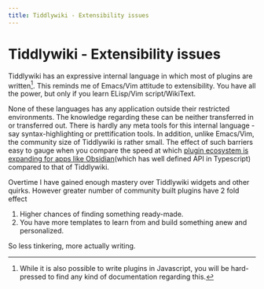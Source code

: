 ```yaml
---
title: Tiddlywiki - Extensibility issues
---
```


# Tiddlywiki - Extensibility issues

Tiddlywiki has an expressive internal language in which most of plugins are written[^1]. This reminds me of Emacs/Vim attitude to extensibility. You have all the power, but only if you learn ELisp/Vim script/WikiText.

None of these languages has any application outside their restricted environments. The knowledge regarding these can be neither transferred in or transferred out. There is hardly any meta tools for this internal language - say syntax-highlighting or prettification tools. In addition, unlike Emacs/Vim, the community size of Tiddlywiki is rather small. The effect of such barriers easy to gauge when you compare the speed at which [plugin ecosystem is expanding for apps like Obsidian][1](which has well defined API in Typescript) compared to that of Tiddlywiki.

Overtime I have gained enough mastery over Tiddlywiki widgets and other quirks. However greater number of community built plugins have 2 fold effect

1. Higher chances of finding something ready-made.
2. You have more templates to learn from and build something anew and personalized.

So less tinkering, more actually writing.

[^1]: While it is also possible to write plugins in Javascript, you will be hard-pressed to find any kind of documentation regarding this.

[1]: https://obsidian-plugin-stats.vercel.app/
